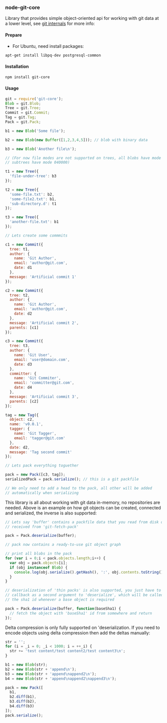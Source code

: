 ### node-git-core

Library that provides simple object-oriented api for working with git data at a
lower level, see [git internals](http://git-scm.com/book/en/Git-Internals) for more info:

#### Prepare

* For Ubuntu, need install packages:

```sh
apt-get install libpq-dev postgresql-common
```

#### Installation


```sh
npm install git-core
```

#### Usage

```js
git = require('git-core');
Blob = git.Blob;
Tree = git.Tree;
Commit = git.Commit;
Tag = git.Tag;
Pack = git.Pack;

b1 = new Blob('Some file');

b2 = new Blob(new Buffer([1,2,3,4,5])); // blob with binary data

b3 = new Blob('Another file\n');

// (For now file modes are not supported on trees, all blobs have mode 100644 and
// subtrees have mode 040000)

t1 = new Tree({
  'file-under-tree': b3
});

t2 = new Tree({
  'some-file.txt': b2,
  'some-file2.txt': b1,
  'sub-directory.d': t1
});

t3 = new Tree({
  'another-file.txt': b1
});

// Lets create some commmits

c1 = new Commit({
  tree: t1,
  author: {
    name: 'Git Author',
    email: 'author@git.com',
    date: d1
  },
  message: 'Artificial commit 1'
});

c2 = new Commit({
  tree: t2,
  author: {
    name: 'Git Author',
    email: 'author@git.com',
    date: d2
  },
  message: 'Artificial commit 2',
  parents: [c1]
});

c3 = new Commit({
  tree: t3,
  author: {
    name: 'Git User',
    email: 'user@domain.com',
    date: d3
  },
  committer: {
    name: 'Git Commiter',
    email: 'committer@git.com',
    date: d4
  },
  message: 'Artificial commit 3',
  parents: [c2]
});

tag = new Tag({
  object: c2,
  name: 'v0.0.1',
  tagger: {
    name: 'Git Tagger',
    email: 'tagger@git.com'
  },
  date: d2,
  message: 'Tag second commit'
});

// Lets pack everything toguether

pack = new Pack([c3, tag]);
serializedPack = pack.serialize(); // this is a git packfile

// We only need to add a head to the pack, all other will be added
// automatically when serializing
```

This library is all about working with git data in-memory, no repositories are
needed. Above is an example
on how git objects can be created, connected and serialized, the inverse
is also supported:

```js
// Lets say 'buffer' contains a packfile data that you read from disk or
// received from 'git-fetch-pack'

pack = Pack.deserialize(buffer);

// pack now contains a ready-to-use git object graph

// print all blobs in the pack
for (var i = 0;i < pack.objects.length;i++) {
  var obj = pack.objects[i];
  if (obj instanceof Blob) {
    console.log(obj.serialize().getHash(), ':', obj.contents.toString()));
  }
}

// deserialization of 'thin packs' is also supported, you just have to pass a
// callback as a second argument to 'deserialize', which will be called with
// the sha1 id whenever a base object is required

pack = Pack.deserialize(buffer, function(baseSha1) {
  // fetch the object with 'baseSha1' id from somewhere and return
});
```

Delta compression is only fully supported on 'deserialization. If you need to
encode objects using delta compression then add the deltas manually:

```js
str = '';
for (i = _i = 0; _i < 1000; i = ++_i) {
  str += 'test content/test content2/test content3\n';
}

b1 = new Blob(str);
b2 = new Blob(str + 'append\n');
b3 = new Blob(str + 'append\nappend2\n');
b4 = new Blob(str + 'append\nappend2\nappend3\n');

pack = new Pack([
  b1,
  b2.diff(b1),
  b3.diff(b2),
  b4.diff(b3)
]);
pack.serialize();
```
